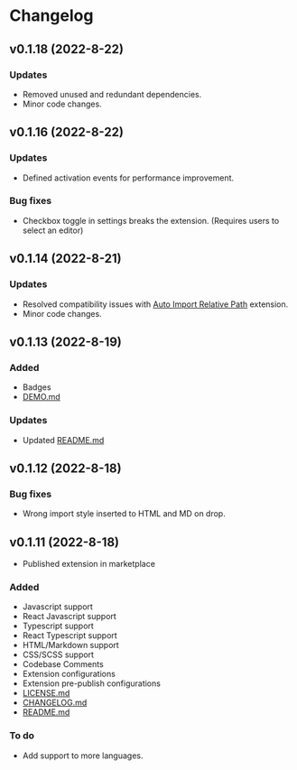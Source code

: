 # Changelog

## v0.1.18 (2022-8-22)

### Updates

* Removed unused and redundant dependencies.
* Minor code changes.

## v0.1.16 (2022-8-22)

### Updates

* Defined activation events for performance improvement.

### Bug fixes

* Checkbox toggle in settings breaks the extension. (Requires users to select an editor)

## v0.1.14 (2022-8-21)

### Updates

* Resolved compatibility issues with [Auto Import Relative Path] extension.
* Minor code changes.

[Auto Import Relative Path]: https://marketplace.visualstudio.com/items?itemName=ElecTreeFrying.auto-import

## v0.1.13 (2022-8-19)

### Added

* Badges
* [DEMO.md]

[DEMO.md]: https://github.com/ElecTreeFrying/drag-import-relative-path/blob/main/DEMO.md

### Updates

* Updated [README.md]

## v0.1.12 (2022-8-18)

### Bug fixes

* Wrong import style inserted to HTML and MD on drop.

## v0.1.11 (2022-8-18)

* Published extension in marketplace

### Added

* Javascript support
* React Javascript support
* Typescript support
* React Typescript support
* HTML/Markdown support
* CSS/SCSS support
* Codebase Comments
* Extension configurations
* Extension pre-publish configurations
* [LICENSE.md]
* [CHANGELOG.md]
* [README.md]

[LICENSE.md]: https://github.com/ElecTreeFrying/drag-import-relative-path/blob/main/LICENSE.md
[CHANGELOG.md]: https://github.com/ElecTreeFrying/drag-import-relative-path/blob/main/CHANGELOG.md
[README.md]: https://github.com/ElecTreeFrying/drag-import-relative-path/blob/main/README.md

### To do

* Add support to more languages.
